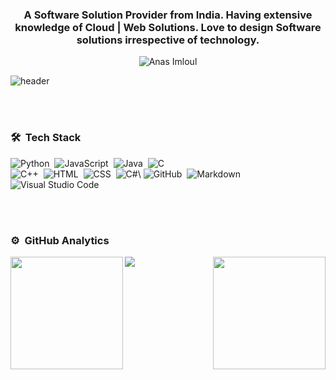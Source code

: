 <h3 align="center">A Software Solution Provider from India. Having extensive knowledge of Cloud | Web Solutions. Love to design Software solutions irrespective of technology.</h3>
<p align="center"> <img src="https://komarev.com/ghpvc/?username=vermavarun&label=Profile%20views&color=0e75b6&style=flat" alt="Anas Imloul" /> </p>

![header](https://user-images.githubusercontent.com/59575502/127335491-fdba1874-e943-4d3c-ab8c-678ffe22f8b8.png)


<br><br>

### 🛠 &nbsp;Tech Stack

![Python](https://img.shields.io/badge/-Python-05122A?style=flat&logo=python)&nbsp;
![JavaScript](https://img.shields.io/badge/-JavaScript-05122A?style=flat&logo=javascript)&nbsp;
![Java](https://img.shields.io/badge/-Java-05122A?style=flat&logo=Java&logoColor=FFA518)&nbsp;
![C](https://img.shields.io/badge/-C-05122A?style=flat&logo=C&logoColor=A8B9CC)\
![C++](https://img.shields.io/badge/-C++-05122A?style=flat&logo=C%2B%2B&logoColor=00599C)&nbsp;
![HTML](https://img.shields.io/badge/-HTML-05122A?style=flat&logo=HTML5)&nbsp;
![CSS](https://img.shields.io/badge/-CSS-05122A?style=flat&logo=CSS3&logoColor=1572B6)&nbsp;
![C#]([https://img.shields.io/badge/-c#-05122A](https://img.shields.io/badge/C-%23-red)?style=flat&logo=C#)\
![GitHub](https://img.shields.io/badge/-GitHub-05122A?style=flat&logo=github)&nbsp;
![Markdown](https://img.shields.io/badge/-Markdown-05122A?style=flat&logo=markdown)&nbsp;
![Visual Studio Code](https://img.shields.io/badge/-Visual%20Studio%20Code-05122A?style=flat&logo=visual-studio-code&logoColor=007ACC)

<br><br>
### ⚙️ &nbsp;GitHub Analytics

<p align="left">
<a href="https://github.com/vermavarun">
  <img height="180em" align="left" src="https://github-readme-stats-eight-theta.vercel.app/api?username=vermavarun&show_icons=true&theme=algolia&include_all_commits=true&count_private=true"/>
  <img height="180em" align="right" src="https://github-readme-stats-eight-theta.vercel.app/api/top-langs/?username=vermavarun&layout=compact&langs_count=8&theme=algolia"/>
</a>
</p>

![](https://hit.yhype.me/github/profile?user_id=76872415)
